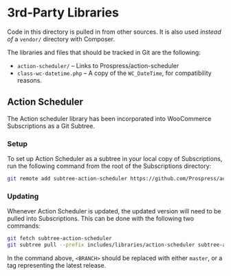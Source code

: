 # 3rd-Party Libraries

Code in this directory is pulled in from other sources. It is also used *instead of* a `vendor/` directory with Composer.

The libraries and files that should be tracked in Git are the following:

* `action-scheduler/` &ndash; Links to Prospress/action-scheduler
* `class-wc-datetime.php` &ndash; A copy of the `WC_DateTime`, for compatibility reasons.

## Action Scheduler

The Action scheduler library has been incorporated into WooCommerce Subscriptions as a Git Subtree.

### Setup

To set up Action Scheduler as a subtree in your local copy of Subscriptions, run the following command from the root of the Subscriptions directory:

```bash
git remote add subtree-action-scheduler https://github.com/Prospress/action-scheduler.git
```

### Updating

Whenever Action Scheduler is updated, the updated version will need to be pulled into Subscriptions. This can be done with the following two commands:

```bash
git fetch subtree-action-scheduler
git subtree pull --prefix includes/libraries/action-scheduler subtree-action-scheduler <BRANCH> --squash
```

In the command above, `<BRANCH>` should be replaced with either `master`, or a tag representing the latest release.
